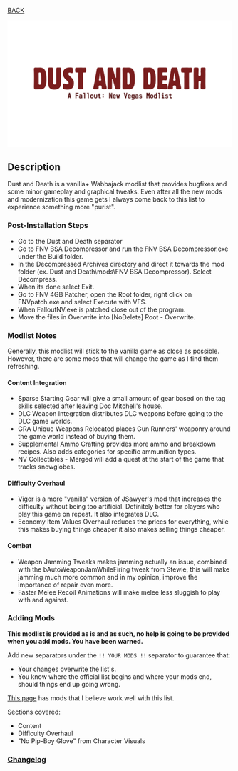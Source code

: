 
[BACK](..)

![Dust and Death Logo](./img/branding/dustanddeath.png)

## Description

Dust and Death is a vanilla+ Wabbajack modlist that provides bugfixes and some minor gameplay and graphical tweaks. Even after all the new mods and modernization this game gets I always come back to this list to experience something more "purist".

### Post-Installation Steps
- Go to the Dust and Death separator
- Go to FNV BSA Decompressor and run the FNV BSA Decompressor.exe under the Build folder.
- In the Decompressed Archives directory and direct it towards the mod folder (ex. Dust and Death\mods\FNV BSA Decompressor). Select Decompress.
- When its done select Exit.
- Go to FNV 4GB Patcher, open the Root folder, right click on FNVpatch.exe and select Execute with VFS.
- When FalloutNV.exe is patched close out of the program.
- Move the files in Overwrite into [NoDelete] Root - Overwrite.

### Modlist Notes
Generally, this modlist will stick to the vanilla game as close as possible. However, there are some mods that will change the game as I find them refreshing.

#### Content Integration
- Sparse Starting Gear will give a small amount of gear based on the tag skills selected after leaving Doc Mitchell's house.
- DLC Weapon Integration distributes DLC weapons before going to the DLC game worlds.
- GRA Unique Weapons Relocated places Gun Runners' weaponry around the game world instead of buying them.
- Supplemental Ammo Crafting provides more ammo and breakdown recipes. Also adds categories for specific ammunition types.
- NV Collectibles - Merged will add a quest at the start of the game that tracks snowglobes.

#### Difficulty Overhaul
- Vigor is a more "vanilla" version of JSawyer's mod that increases the difficulty without being too artificial. Definitely better for players who play this game on repeat. It also integrates DLC.
- Economy Item Values Overhaul reduces the prices for everything, while this makes buying things cheaper it also makes selling things cheaper.

#### Combat
- Weapon Jamming Tweaks makes jamming actually an issue, combined with the bAutoWeaponJamWhileFiring tweak from Stewie, this will make jamming much more common and in my opinion, improve the importance of repair even more.
- Faster Melee Recoil Animations will make melee less sluggish to play with and against.

### Adding Mods
**This modlist is provided as is and as such, no help is going to be provided when you add mods. You have been warned.**

Add new separators under the `!! YOUR MODS !!` separator to guarantee that:
- Your changes overwrite the list's.
- You know where the official list begins and where your mods end, should things end up going wrong.

[This page](https://biblioklept.github.io/guides/fnv-modules/) has mods that I believe work well with this list.

Sections covered:
- Content
- Difficulty Overhaul
- "No Pip-Boy Glove" from Character Visuals

### [Changelog](./changelog/)